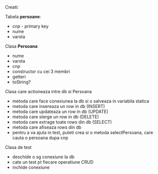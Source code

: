 Creati:

Tabela **persoane**:
- cnp - primary key
- nume
- varsta

Clasa **Persoana**
- nume 
- varsta
- cnp 
- constructor cu cei 3 membri
- getteri 
- toString?
	
Clasa care actioneaza intre db si Persoana
- metoda care face conexiunea la db si o salveaza in variabila statica
- metoda care insereaza un row in db (INSERT)
- metoda care updateaza un row in db (UPDATE)
- metoda care sterge un row in db (DELETE)
- metoda care extrage toate rows din db (SELECT)
- metoda care afiseaza rows din db 
- pentru a va ajuta in test, puteti crea si o metoda selectPersoana, care cauta o persoana dupa cnp

Clasa de test
- deschide o sg conexiune la db
- cate un test pt fiecare operatiune CRUD
- inchide conexiune

